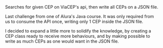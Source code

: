 Searches for given CEP on ViaCEP's api, then write all CEPs on a JSON file.

Last challenge from one of Alura's Java course. It was only required from us to consume the API once, writing only 1 CEP inside the JSON file.

I decided to expand a little more to solidify the knowledge, by creating a CEP class ready to receive more behaviours, and by making possible to write as much CEPs as one would want in the JSON file.
